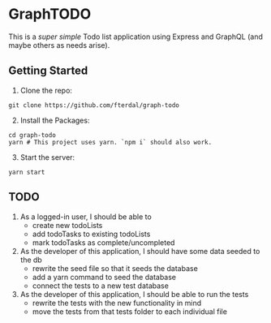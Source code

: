# GraphTODO

This is a *super simple* Todo list application using Express and GraphQL
(and maybe others as needs arise).

## Getting Started

1. Clone the repo:
```
git clone https://github.com/fterdal/graph-todo
```
2. Install the Packages:
```
cd graph-todo
yarn # This project uses yarn. `npm i` should also work.
```
3. Start the server:
```
yarn start
```


## TODO

1. As a logged-in user, I should be able to
     - create new todoLists
     - add todoTasks to existing todoLists
     - mark todoTasks as complete/uncompleted
2. As the developer of this application, I should have some data seeded to the db
     - rewrite the seed file so that it seeds the database
     - add a yarn command to seed the database
     - connect the tests to a new test database
3. As the developer of this application, I should be able to run the tests
     - rewrite the tests with the new functionality in mind
     - move the tests from that tests folder to each individual file
